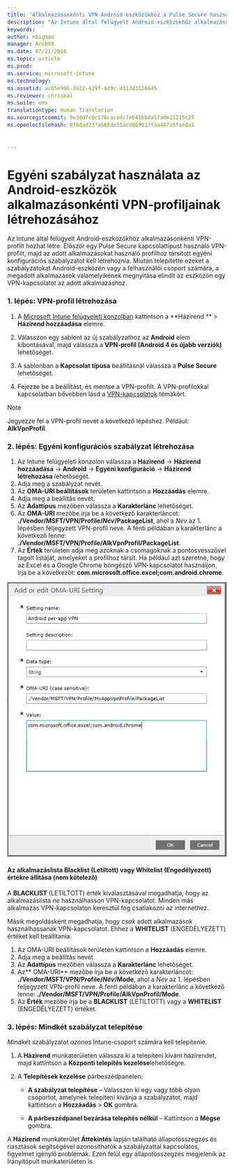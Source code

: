```yaml
---
title: "Alkalmazásonkénti VPN Android-eszközökhöz a Pulse Secure használatával | Microsoft Intune"
description: "Az Intune által felügyelt Android-eszközökhöz alkalmazásonkénti VPN-profilt hozhat létre."
keywords: 
author: nbigman
manager: Arob98
ms.date: 07/21/2016
ms.topic: article
ms.prod: 
ms.service: microsoft-intune
ms.technology: 
ms.assetid: ac65e906-3922-429f-8d9c-d313d3126645
ms.reviewer: chrisbal
ms.suite: ems
translationtype: Human Translation
ms.sourcegitcommit: 9e3dd7c0c176cacadc7e041bbda5fade11215c27
ms.openlocfilehash: 8f8dad237a6b8de51acd869913faa487a5faeda1


---
```


# Egyéni szabályzat használata az Android-eszközök alkalmazásonkénti VPN-profiljainak létrehozásához

Az Intune által felügyelt Android-eszközökhöz alkalmazásonkénti VPN-profilt hozhat létre. Először egy Pulse Secure kapcsolattípust használó VPN-profilt, majd az adott alkalmazásokat használó profilhoz társított egyéni konfigurációs szabályzatot kell létrehoznia. Miután telepítette ezeket a szabályzatokat Android-eszközén vagy a felhasználói csoport számára, a megadott alkalmazások valamelyikének megnyitása elindít az eszközön egy VPN-kapcsolatot az adott alkalmazáshoz. 

### 1. lépés: VPN-profil létrehozása

1. A [Microsoft Intune felügyeleti konzolban](https://manage.microsoft.com) kattintson a **Házirend ** > **Házirend hozzáadása** elemre.
2. Válasszon egy sablont az új szabályzathoz az **Android** elem kibontásával, majd válassza a **VPN-profil (Android 4 és újabb verziók)** lehetőséget.

3. A sablonban a **Kapcsolat típusa** beállításnál válassza a **Pulse Secure** lehetőséget.
4. Fejezze be a beállítást, és mentse a VPN-profilt. A VPN-profilokkal kapcsolatban bővebben lásd a [VPN-kapcsolatok](vpn-connections-in-microsoft-intune.md) témakört.

> [!NOTE]
Jegyezze fel a VPN-profil nevét a következő lépéshez. Például: **AlkVpnProfil**.
   
### 2. lépés: Egyéni konfigurációs szabályzat létrehozása
    
   1. Az Intune felügyeleti konzolon válassza a **Házirend** -> **Házirend hozzáadása** -> **Android** -> **Egyéni konfiguráció** -> **Házirend létrehozása** lehetőséget.
   2. Adja meg a szabályzat nevét.
   3. Az **OMA-URI beállítások** területen kattintson a **Hozzáadás** elemre.
   4. Adja meg a beállítás nevét.
   5. Az **Adattípus** mezőben válassza a **Karakterlánc** lehetőséget.
   6. Az **OMA-URI** mezőbe írja be a következő karakterláncot: **./Vendor/MSFT/VPN/Profile/*Név*/PackageList**, ahol a *Név* az 1. lépésben feljegyzett VPN-profil neve. A fenti példában a karakterlánc a következő lenne: **./Vendor/MSFT/VPN/Profile/AlkVpnProfil/PackageList**.
   7.   Az **Érték** területen adja meg azoknak a csomagoknak a pontosvesszővel tagolt listáját, amelyeket a profilhoz társít.  Ha például azt szeretné, hogy az Excel és a Google Chrome böngésző VPN-kapcsolatot használjon, írja be a következőt: **com.microsoft.office.excel;com.android.chrome**.
  

   ![Példa Android rendszerű, alkalmazásonkénti VPN-hez létrehozott egyéni szabályzatra](..\media\android_per_app_vpn_oma_uri.png) 
#### Az alkalmazáslista Blacklist (Letiltott) vagy Whitelist (Engedélyezett) értékre állítása (nem kötelező)
A **BLACKLIST** (LETILTOTT) érték kiválasztásával megadhatja, hogy az alkalmazáslista *ne* használhasson VPN-kapcsolatot.  Minden más alkalmazás VPN-kapcsolaton keresztül fog csatlakozni az internethez.

Másik megoldásként megadhatja, hogy *csak* adott alkalmazások használhassanak VPN-kapcsolatot. Ehhez a **WHITELIST** (ENGEDÉLYEZETT) értéket kell beállítania.
 

1.  Az OMA-URI beállítások területén kattintson a **Hozzáadás** elemre.
2.  Adja meg a beállítás nevét.
3.  Az **Adattípus** mezőben válassza a **Karakterlánc** lehetőséget.
4.  Az** OMA-URI** mezőbe írja be a következő karakterláncot: **./Vendor/MSFT/VPN/Profile/*Név*/Mode**, ahol a *Név* az 1. lépésben feljegyzett VPN-profil neve. A fenti példában a karakterlánc a következő lenne: **./Vendor/MSFT/VPN/Profile/AlkVpnProfil/Mode**.
5.  Az **Érték** mezőbe írja be a **BLACKLIST** (LETILTOTT) vagy a **WHITELIST** (ENGEDÉLYEZETT) értéket. 


   
### 3. lépés: Mindkét szabályzat telepítése

*Mindkét* szabályzatot *azonos* Intune-csoport számára kell telepítenie.

   1.  A **Házirend** munkaterületen válassza ki a telepíteni kívánt házirendet, majd kattintson a **Központi telepítés kezelése**lehetőségre.

2.  A **Telepítések kezelése** párbeszédpanelen:

    -   **A szabályzat telepítése** – Válasszon ki egy vagy több olyan csoportot, amelynek telepíteni kívánja a szabályzatot, majd kattintson a **Hozzáadás** &gt; **OK** gombra.

    -   **A párbeszédpanel bezárása telepítés nélkül** – Kattintson a **Mégse** gombra.

A **Házirend** munkaterület **Áttekintés** lapján található állapotösszegzés és riasztások segítségével azonosíthatók a szabályzattal kapcsolatos, figyelmet igénylő problémák. Ezen felül egy állapotösszegzés megjelenik az Irányítópult munkaterületen is.




<!--HONumber=Jul16_HO3-->


